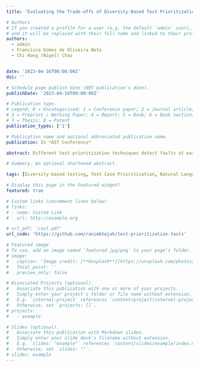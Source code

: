 ```yaml
---
title: 'Evaluating the Trade-offs of Diversity-Based Test Prioritization: An Experiment'

# Authors
# If you created a profile for a user (e.g. the default `admin` user), write the username (folder name) here
# and it will be replaced with their full name and linked to their profile.
authors:
  - admin
  - Francisco Gomes de Oliveira Neto
  - Chi Hong (Nigel) Chao


date: '2023-04-16T00:00:00Z'
doi: ''

# Schedule page publish date (NOT publication's date).
publishDate: '2023-04-16T00:00:00Z'

# Publication type.
# Legend: 0 = Uncategorized; 1 = Conference paper; 2 = Journal article;
# 3 = Preprint / Working Paper; 4 = Report; 5 = Book; 6 = Book section;
# 7 = Thesis; 8 = Patent
publication_types: ['1']

# Publication name and optional abbreviated publication name.
publication: In *AST Conference*

abstract: Different test prioritization techniques detect faults at earlier stages of test execution. To this end, Diversity-based techniques (DBT) have been cost-effective by prioritizing the most dissimilar test cases to maintain effectiveness and coverage with lower resources at different stages of the software development life cycle, called levels of testing (LoT). Diversity is measured on static test specifications to convey how different test cases are from one another. However, there is little research on DBT applied to semantic similarities of words within tests. Moreover, diversity has been extensively studied within individual LoT (unit, integration and system), but the trade-offs of such techniques across different levels are not well understood. This paper aims to reveal relationships between DBT and the LoT, as well as to compare and evaluate the cost-effectiveness and coverage of different diversity measures, namely Jaccard’s Index, Levenshtein, Normalized Compression Distance (NCD), and Semantic Similarity (SS). We perform an experiment on the test suites of 7 open source projects on the unit level, 1 industrial project on the integration level, and 4 industry projects on the system level (where one project is used on both system and integration levels). Our results show that SS increases test coverage for system-level tests, and the differences in failure detection rate of each diversity increase as more prioritised tests execute. In terms of execution time, we report that Jaccard is the fastest, whereas Levenshtein is the slowest and, in some cases, simply infeasible to run. In contrast, Levenshtein detects more failures on integration level, and Jaccard more on system level. 

# Summary. An optional shortened abstract.

tags: [Diversity-based testing, Test Case Prioritization, Natural Language Processing (NLP), Level of Testing (LoT)]

# Display this page in the Featured widget?
featured: true

# Custom links (uncomment lines below)
# links:
# - name: Custom Link
#   url: http://example.org

# url_pdf: '/ast.pdf'
url_code: 'https://github.com/ranimkhojah/test-prioritization-tools'

# Featured image
# To use, add an image named `featured.jpg/png` to your page's folder.
# image:
#   caption: 'Image credit: [**Unsplash**](https://unsplash.com/photos/pLCdAaMFLTE)'
#   focal_point: ''
#   preview_only: false

# Associated Projects (optional).
#   Associate this publication with one or more of your projects.
#   Simply enter your project's folder or file name without extension.
#   E.g. `internal-project` references `content/project/internal-project/index.md`.
#   Otherwise, set `projects: []`.
# projects:
#   - example

# Slides (optional).
#   Associate this publication with Markdown slides.
#   Simply enter your slide deck's filename without extension.
#   E.g. `slides: "example"` references `content/slides/example/index.md`.
#   Otherwise, set `slides: ""`.
# slides: example
---
```

<!-- 
{{% callout note %}}
Click the _Cite_ button above to demo the feature to enable visitors to import publication metadata into their reference management software.
{{% /callout %}}

{{% callout note %}}
Create your slides in Markdown - click the _Slides_ button to check out the example.
{{% /callout %}}

Supplementary notes can be added here, including [code, math, and images](https://wowchemy.com/docs/writing-markdown-latex/). -->
